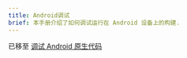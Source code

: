 ```yaml
---
title: Android调试
brief: 本手册介绍了如何调试运行在 Android 设备上的构建.
---
```


已移至 [调试 Android 原生代码](/manuals/debugging-native-code-android)